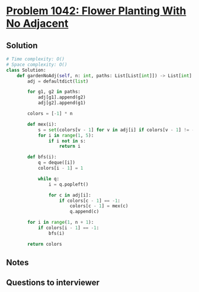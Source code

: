 # [Problem 1042: Flower Planting With No Adjacent](https://leetcode.com/problems/flower-planting-with-no-adjacent/)

## Solution

```py
# Time complexity: O()
# Space complexity: O()
class Solution:
    def gardenNoAdj(self, n: int, paths: List[List[int]]) -> List[int]:
        adj = defaultdict(list)

        for g1, g2 in paths:
            adj[g1].append(g2)
            adj[g2].append(g1)

        colors = [-1] * n

        def mex(i):
            s = set(colors[v - 1] for v in adj[i] if colors[v - 1] != -1)
            for i in range(1, 5):
                if i not in s:
                    return i

        def bfs(i):
            q = deque([i])
            colors[i - 1] = 1

            while q:
                i = q.popleft()

                for c in adj[i]:
                    if colors[c - 1] == -1:
                        colors[c - 1] = mex(c)
                        q.append(c)

        for i in range(1, n + 1):
            if colors[i - 1] == -1:
                bfs(i)

        return colors
```

## Notes

## Questions to interviewer

